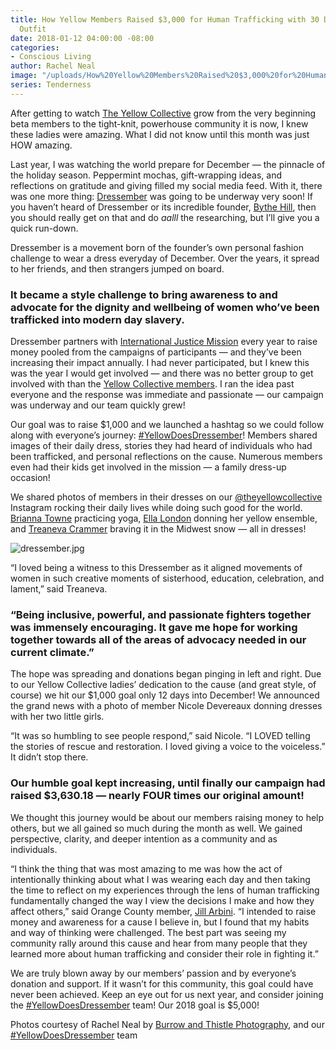 ```yaml
---
title: How Yellow Members Raised $3,000 for Human Trafficking with 30 Days and One
  Outfit
date: 2018-01-12 04:00:00 -08:00
categories:
- Conscious Living
author: Rachel Neal
image: "/uploads/How%20Yellow%20Members%20Raised%20$3,000%20for%20Human%20Trafficking%20with%2030%20Days%20and%20One%20Outfit.jpg"
series: Tenderness
---
```


After getting to watch [The Yellow Collective](https://yellowco.co/membership/) grow from the very beginning beta members to the tight-knit, powerhouse community it is now, I knew these ladies were amazing. What I did not know until this month was just HOW amazing.

Last year, I was watching the world prepare for December — the pinnacle of the holiday season. Peppermint mochas, gift-wrapping ideas, and reflections on gratitude and giving filled my social media feed. With it, there was one more thing: [Dressember](http://www.dressember.org/) was going to be underway very soon! If you haven’t heard of Dressember or its incredible founder, [Bythe Hill](https://www.instagram.com/blythehill/), then you should really get on that and do *aalll* the researching, but I’ll give you a quick run-down.

Dressember is a movement born of the founder’s own personal fashion challenge to wear a dress everyday of December. Over the years, it spread to her friends, and then strangers jumped on board.

### It became a style challenge to bring awareness to and advocate for the dignity and wellbeing of women who’ve been trafficked into modern day slavery.

Dressember partners with [International Justice Mission](https://www.ijm.org/) every year to raise money pooled from the campaigns of participants — and they’ve been increasing their impact annually. I had never participated, but I knew this was the year I would get involved — and there was no better group to get involved with than the [Yellow Collective members](https://yellowco.co/membership/). I ran the idea past everyone and the response was immediate and passionate — our campaign was underway and our team quickly grew!

Our goal was to raise $1,000 and we launched a hashtag so we could follow along with everyone’s journey: [#YellowDoesDressember](https://www.instagram.com/explore/tags/yellowdoesdressember/)! Members shared images of their daily dress, stories they had heard of individuals who had been trafficked, and personal reflections on the cause. Numerous members even had their kids get involved in the mission — a family dress-up occasion!

We shared photos of members in their dresses on our [@theyellowcollective](https://www.instagram.com/theyellowcollective/) Instagram rocking their daily lives while doing such good for the world. [Brianna Towne](https://www.instagram.com/briannatowne/) practicing yoga, [Ella London](https://www.instagram.com/ellalondon/) donning her yellow ensemble, and [Treaneva Crammer](https://www.instagram.com/crammeret/) braving it in the Midwest snow — all in dresses!

![dressember.jpg](/uploads/dressember.jpg)

“I loved being a witness to this Dressember as it aligned movements of women in such creative moments of sisterhood, education, celebration, and lament,” said Treaneva.

### “Being inclusive, powerful, and passionate fighters together was immensely encouraging. It gave me hope for working together towards all of the areas of advocacy needed in our current climate.”

The hope was spreading and donations began pinging in left and right. Due to our Yellow Collective ladies’ dedication to the cause (and great style, of course) we hit our $1,000 goal only 12 days into December! We announced the grand news with a photo of member Nicole Devereaux donning dresses with her two little girls.

“It was so humbling to see people respond,” said Nicole. “I LOVED telling the stories of rescue and restoration. I loved giving a voice to the voiceless.” It didn’t stop there.

### Our humble goal kept increasing, until finally our campaign had raised $3,630.18 — nearly FOUR times our original amount!

We thought this journey would be about our members raising money to help others, but we all gained so much during the month as well. We gained perspective, clarity, and deeper intention as a community and as individuals.

“I  think the thing that was most amazing to me was how the act of intentionally thinking about what I was wearing each day and then taking the time to reflect on my experiences through the lens of human trafficking fundamentally changed the way I view the decisions I make and how they affect others,” said Orange County member, [Jill Arbini](https://www.instagram.com/jillarbini/). “I intended to raise money and awareness for a cause I believe in, but I found that my habits and way of thinking were challenged. The best part was seeing my community rally around this cause and hear from many people that they learned more about human trafficking and consider their role in fighting it.”

We are truly blown away by our members’ passion and by everyone’s donation and support. If it wasn’t for this community, this goal could have never been achieved. Keep an eye out for us next year, and consider joining the [#YellowDoesDressember](https://www.instagram.com/explore/tags/yellowdoesdressember/) team! Our 2018 goal is $5,000!

Photos courtesy of Rachel Neal by [Burrow and Thistle Photography](http://burrowandthistle.com/), and our [#YellowDoesDressember](https://www.instagram.com/explore/tags/yellowdoesdressember/) team